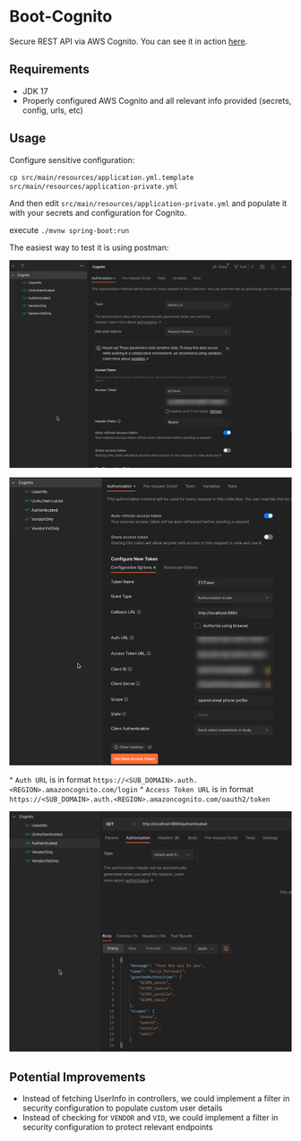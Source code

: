 # Boot-Cognito

Secure REST API via AWS Cognito. You can see it in action [here](https://app.screencast.com/0DP4kaa4OvfXO).

## Requirements

- JDK 17
- Properly configured AWS Cognito and all relevant info provided (secrets, config, urls, etc)

## Usage

Configure sensitive configuration:

```shell
cp src/main/resources/application.yml.template src/main/resources/application-private.yml 
```

And then edit `src/main/resources/application-private.yml` and populate it with your secrets and configuration for Cognito.

execute `./mvnw spring-boot:run`

The easiest way to test it is using postman:

![](./img/1.png)

![](./img/2.png)

^ `Auth URL` is in format `https://<SUB_DOMAIN>.auth.<REGION>.amazoncognito.com/login`
^ `Access Token URL` is in format `https://<SUB_DOMAIN>.auth.<REGION>.amazoncognito.com/oauth2/token`

![](./img/3.png)

## Potential Improvements

- Instead of fetching UserInfo in controllers, we could implement a filter in security configuration to populate custom user details
- Instead of checking for `VENDOR` and `VID`, we could implement a filter in security configuration to protect relevant endpoints 
